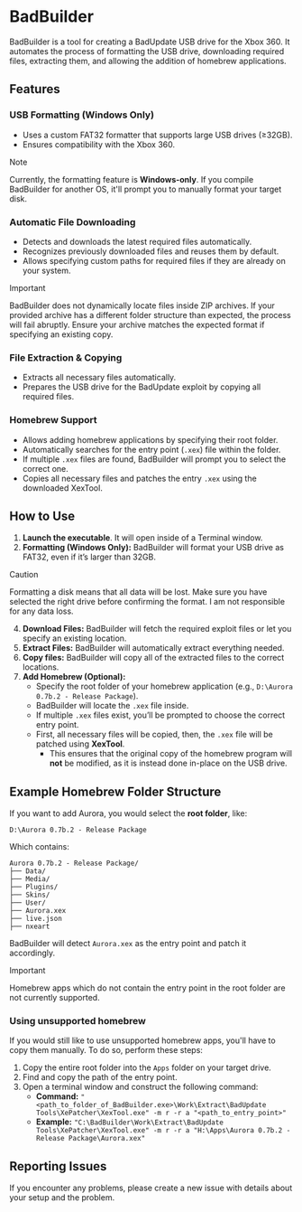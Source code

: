 # BadBuilder
BadBuilder is a tool for creating a BadUpdate USB drive for the Xbox 360. It automates the process of formatting the USB drive, downloading required files, extracting them, and allowing the addition of homebrew applications.

## Features
### USB Formatting (Windows Only)
- Uses a custom FAT32 formatter that supports large USB drives (≥32GB).
- Ensures compatibility with the Xbox 360.

> [!NOTE]  
> Currently, the formatting feature is **Windows-only**. If you compile BadBuilder for another OS, it'll prompt you to manually format your target disk.

### Automatic File Downloading
- Detects and downloads the latest required files automatically.
- Recognizes previously downloaded files and reuses them by default.
- Allows specifying custom paths for required files if they are already on your system.
> [!IMPORTANT]  
> BadBuilder does not dynamically locate files inside ZIP archives. If your provided archive has a different folder structure than expected, the process will fail abruptly. Ensure your archive matches the expected format if specifying an existing copy.

### File Extraction & Copying
- Extracts all necessary files automatically.
- Prepares the USB drive for the BadUpdate exploit by copying all required files.
### Homebrew Support
- Allows adding homebrew applications by specifying their root folder.
- Automatically searches for the entry point (`.xex`) file within the folder.
- If multiple `.xex` files are found, BadBuilder will prompt you to select the correct one.
- Copies all necessary files and patches the entry `.xex` using the downloaded XexTool.

## How to Use
1. **Launch the executable**. It will open inside of a Terminal window.
2. **Formatting (Windows Only):** BadBuilder will format your USB drive as FAT32, even if it’s larger than 32GB.
> [!CAUTION]
> Formatting a disk means that all data will be lost. Make sure you have selected the right drive before confirming the format. I am not responsible for any data loss.
4. **Download Files:** BadBuilder will fetch the required exploit files or let you specify an existing location.
5. **Extract Files:** BadBuilder will automatically extract everything needed.
6. **Copy files:** BadBuilder will copy all of the extracted files to the correct locations.
5. **Add Homebrew (Optional):**
    - Specify the root folder of your homebrew application (e.g., `D:\Aurora 0.7b.2 - Release Package`).
    - BadBuilder will locate the `.xex` file inside.
    - If multiple `.xex` files exist, you’ll be prompted to choose the correct entry point.
    - First, all necessary files will be copied, then, the `.xex` file will be patched using **XexTool**.
        - This ensures that the original copy of the homebrew program will **not** be modified, as it is instead done in-place on the USB drive.

## Example Homebrew Folder Structure
If you want to add Aurora, you would select the **root folder**, like:

```
D:\Aurora 0.7b.2 - Release Package
```

Which contains:

```
Aurora 0.7b.2 - Release Package/
├── Data/
├── Media/
├── Plugins/
├── Skins/
├── User/
├── Aurora.xex
├── live.json
├── nxeart
```
BadBuilder will detect `Aurora.xex` as the entry point and patch it accordingly.

> [!IMPORTANT]  
> Homebrew apps which do not contain the entry point in the root folder are not currently supported.

### Using unsupported homebrew
If you would still like to use unsupported homebrew apps, you'll have to copy them manually. To do so, perform these steps:
1. Copy the entire root folder into the `Apps` folder on your target drive.
2. Find and copy the path of the entry point.
3. Open a terminal window and construct the following command:
    - **Command:** `"<path_to_folder_of_BadBuilder.exe>\Work\Extract\BadUpdate Tools\XePatcher\XexTool.exe" -m r -r a "<path_to_entry_point>"`
    - **Example:** `"C:\BadBuilder\Work\Extract\BadUpdate Tools\XePatcher\XexTool.exe" -m r -r a "H:\Apps\Aurora 0.7b.2 - Release Package\Aurora.xex"`

## Reporting Issues
If you encounter any problems, please create a new issue with details about your setup and the problem.
